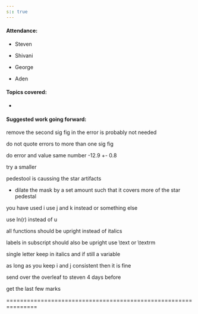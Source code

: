 ```yaml
---
s:: true
---
```



#### Attendance:
- Steven

 - Shivani 
 - George 
 - Aden

#### Topics covered:

-

#### Suggested work going forward:



remove the second sig fig in the error is probably not needed

do not quote errors to more than one sig fig

do error and value same number -12.9 +- 0.8

try a smaller 

pedestool is caussing the star artifacts

- dilate the mask by a set amount such that it covers more of the star pedestal

you have used i use j and k instead or something else

use ln(r) instead of u

all functions should be upright instead of italics

labels in subscript should also be upright use \\text or \\textrm

single letter keep in italics and if still a variable 

as long as you keep i and j consistent then it is fine

send over the overleaf to steven 4 days before

get the last few marks 




===============================================================





